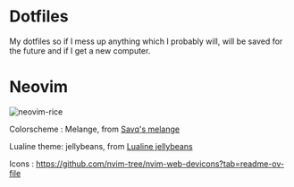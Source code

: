 # Dotfiles
My dotfiles so if I mess up anything which I probably will,
will be saved for the future and if I get a new computer.

# Neovim

![neovim-rice](https://github.com/Faraday22/dotfiles/assets/115096700/74cec7c5-ed23-437b-bff1-ac88873bbabf)



Colorscheme : Melange, from [Savq's melange](https://github.com/savq/melange-nvim)

Lualine theme: jellybeans, from [Lualine jellybeans](https://github.com/nvim-lualine/lualine.nvim/blob/master/THEMES.md#jellybeans)

Icons : https://github.com/nvim-tree/nvim-web-devicons?tab=readme-ov-file
